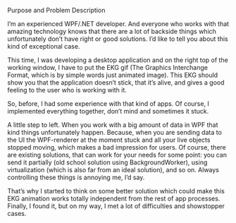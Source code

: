 Purpose and Problem Description 
 
I’m an experienced WPF/.NET developer. And everyone who works with that amazing technology knows that there are a lot of backside things which unfortunately don’t have right or good solutions. I’d like to tell you about this kind of exceptional case.
 
This time, I was developing a desktop application and on the right top of the working window, I have to put the EKG gif (The Graphics Interchange Format, which is by simple words just animated image). This EKG should show you that the application doesn’t stick, that it’s alive, and gives a good feeling to the user who is working with it.
 
So, before, I had some experience with that kind of apps. Of course, I implemented everything together, don’t mind and sometimes it stuck.
 
A little step to left. When you work with a big amount of data in WPF that kind things unfortunately happen. Because, when you are sending data to the UI the WPF-renderer at the moment stuck and all your live objects stopped moving, which makes a bad impression for users. Of course, there are existing solutions, that can work for your needs for some point: you can send it partially (old school solution using BackgroundWorker), using virtualization (which is also far from an ideal solution), and so on. Always controlling these things is annoying me, I’d say.
 
That’s why I started to think on some better solution which could make this EKG animation works totally independent from the rest of app processes. Finally, I found it, but on my way, I met a lot of difficulties and showstopper cases.
